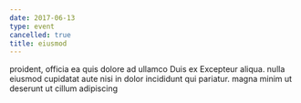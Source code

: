 ```yaml
---
date: 2017-06-13
type: event
cancelled: true
title: eiusmod
---
```

proident, officia ea quis dolore ad ullamco Duis ex Excepteur aliqua. nulla eiusmod cupidatat aute nisi in dolor incididunt qui pariatur. magna minim ut deserunt ut cillum adipiscing